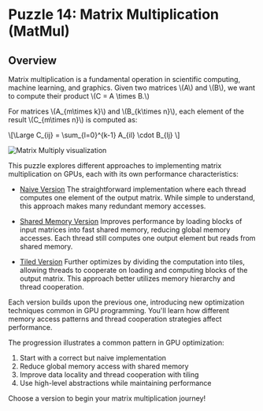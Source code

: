 # Puzzle 14: Matrix Multiplication (MatMul)

## Overview

Matrix multiplication is a fundamental operation in scientific computing, machine learning, and graphics. Given two matrices \\(A\\) and \\(B\\), we want to compute their product \\(C = A \\times B.\\)

For matrices \\(A_{m\\times k}\\) and \\(B_{k\\times n}\\), each element of the result \\(C_{m\\times n}\\) is computed as:

\\[\Large C_{ij} = \sum_{l=0}^{k-1} A_{il} \\cdot B_{lj} \\]

![Matrix Multiply visualization](./media/videos/720p30/puzzle_14_viz.gif)

This puzzle explores different approaches to implementing matrix multiplication on GPUs, each with its own performance characteristics:

- [Naive Version](./naive.md)
  The straightforward implementation where each thread computes one element of the output matrix. While simple to understand, this approach makes many redundant memory accesses.

- [Shared Memory Version](./shared_memory.md)
  Improves performance by loading blocks of input matrices into fast shared memory, reducing global memory accesses. Each thread still computes one output element but reads from shared memory.

- [Tiled Version](./tiled.md)
  Further optimizes by dividing the computation into tiles, allowing threads to cooperate on loading and computing blocks of the output matrix. This approach better utilizes memory hierarchy and thread cooperation.

Each version builds upon the previous one, introducing new optimization techniques common in GPU programming. You'll learn how different memory access patterns and thread cooperation strategies affect performance.

The progression illustrates a common pattern in GPU optimization:
1. Start with a correct but naive implementation
2. Reduce global memory access with shared memory
3. Improve data locality and thread cooperation with tiling
4. Use high-level abstractions while maintaining performance

Choose a version to begin your matrix multiplication journey!
